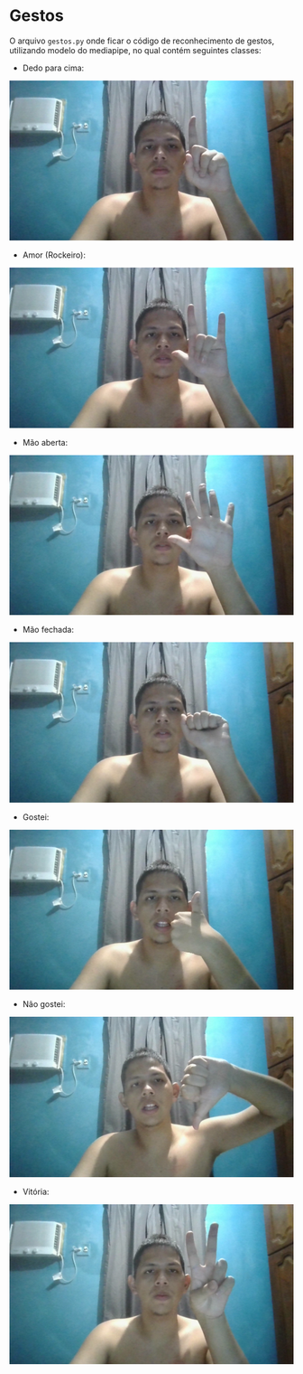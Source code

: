 # Gestos

O arquivo `gestos.py` onde ficar o código de reconhecimento de gestos, utilizando modelo do mediapipe, no qual contém seguintes classes:

* Dedo para cima:

![Dedo para cima](imagens\WIN_20250510_20_49_18_Pro.jpg)

* Amor (Rockeiro):

![Amor](imagens\WIN_20250510_20_49_21_Pro.jpg)

* Mão aberta:

![Aberta](imagens\WIN_20250510_20_49_23_Pro.jpg)

* Mão fechada:

![Fechada](imagens\WIN_20250510_20_49_25_Pro.jpg)

* Gostei:

![Gostei](imagens\WIN_20250510_20_49_29_Pro.jpg)

* Não gostei:

![nao Gostei](imagens\WIN_20250510_20_49_31_Pro.jpg)

* Vitória:

![vitoria](imagens\WIN_20250510_20_49_35_Pro.jpg)